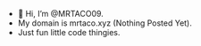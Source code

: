 - 👋 Hi, I’m @MRTACO09.
- My domain is mrtaco.xyz (Nothing Posted Yet).
- Just fun little code thingies.
